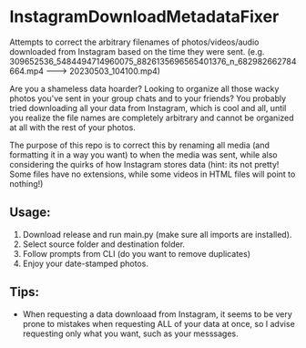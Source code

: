 # InstagramDownloadMetadataFixer
Attempts to correct the arbitrary filenames of photos/videos/audio downloaded from Instagram based on the time they were sent.
(e.g. 309652536_5484494714960075_8826135696565401376_n_682982662784664.mp4 ---> 20230503_104100.mp4)

Are you a shameless data hoarder? Looking to organize all those wacky photos you've sent in your group chats and to your friends?
You probably tried downloading all your data from Instagram, which is cool and all, until you realize the file names are
completely arbitrary and cannot be organized at all with the rest of your photos.

The purpose of this repo is to correct this by renaming all media (and formatting it in a way you want) to when the media was sent, 
while also considering the quirks of how Instagram stores data (hint: its not pretty! Some files have no extensions, while some videos
in HTML files will point to nothing!)

## Usage:
1. Download release and run main.py (make sure all imports are installed).
2. Select source folder and destination folder.
3. Follow prompts from CLI (do you want to remove duplicates)
4. Enjoy your date-stamped photos.

## Tips:
- When requesting a data downloaad from Instagram, it seems to be very prone to mistakes when requesting ALL of your data at once, so I advise requesting only what you want, such as your messsages.

